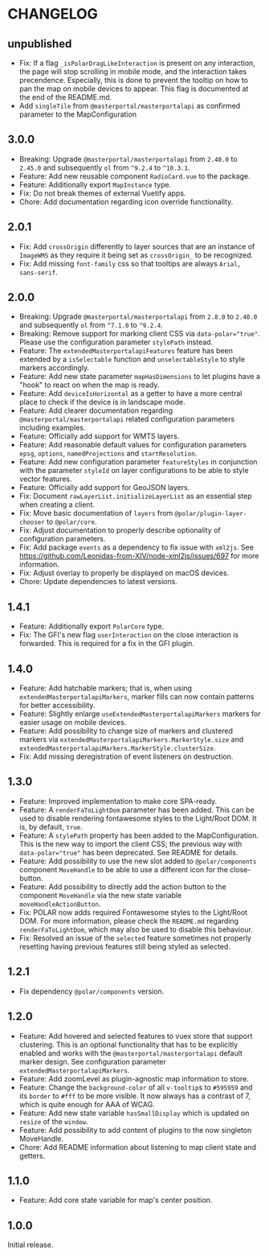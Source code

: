 # CHANGELOG

## unpublished

- Fix: If a flag `_isPolarDragLikeInteraction` is present on any interaction, the page will stop scrolling in mobile mode, and the interaction takes precendence. Especially, this is done to prevent the tooltip on how to pan the map on mobile devices to appear. This flag is documented at the end of the README.md.
- Add `singleTile` from `@masterportal/masterportalapi` as confirmed parameter to the MapConfiguration

## 3.0.0

- Breaking: Upgrade `@masterportal/masterportalapi` from `2.40.0` to `2.45.0` and subsequently `ol` from `^9.2.4` to `^10.3.1`.
- Feature: Add new reusable component `RadioCard.vue` to the package.
- Feature: Additionally export `MapInstance` type.
- Fix: Do not break themes of external Vuetify apps.
- Chore: Add documentation regarding icon override functionality.

## 2.0.1

- Fix: Add `crossOrigin` differently to layer sources that are an instance of `ImageWMS` as they require it being set as `crossOrigin_` to be recognized.
- Fix: Add missing `font-family` css so that tooltips are always `Arial, sans-serif`.

## 2.0.0

- Breaking: Upgrade `@masterportal/masterportalapi` from `2.8.0` to `2.40.0` and subsequently `ol` from `^7.1.0` to `^9.2.4`.
- Breaking: Remove support for marking client CSS via `data-polar="true"`. Please use the configuration parameter `stylePath` instead.
- Feature: The `extendedMasterportalapiFeatures` feature has been extended by a `isSelectable` function and `unselectableStyle` to style markers accordingly.
- Feature: Add new state parameter `mapHasDimensions` to let plugins have a "hook" to react on when the map is ready.
- Feature: Add `deviceIsHorizontal` as a getter to have a more central place to check if the device is in landscape mode.
- Feature: Add clearer documentation regarding `@masterportal/masterportalapi` related configuration parameters including examples.
- Feature: Officially add support for WMTS layers.
- Feature: Add reasonable default values for configuration parameters `epsg`, `options`, `namedProjections` and `startResolution`.
- Feature: Add new configuration parameter `featureStyles` in conjunction with the parameter `styleId` on layer configurations to be able to style vector features.
- Feature: Officially add support for GeoJSON layers.
- Fix: Document `rawLayerList.initializeLayerList` as an essential step when creating a client.
- Fix: Move basic documentation of `layers` from `@polar/plugin-layer-chooser` to `@polar/core`.
- Fix: Adjust documentation to properly describe optionality of configuration parameters.
- Fix: Add package `events` as a dependency to fix issue with `xml2js`. See https://github.com/Leonidas-from-XIV/node-xml2js/issues/697 for more information.
- Fix: Adjust overlay to properly be displayed on macOS devices.
- Chore: Update dependencies to latest versions.

## 1.4.1

- Feature: Additionally export `PolarCore` type.
- Fix: The GFI's new flag `userInteraction` on the close interaction is forwarded. This is required for a fix in the GFI plugin.

## 1.4.0

- Feature: Add hatchable markers; that is, when using `extendedMasterportalapiMarkers`, marker fills can now contain patterns for better accessibility.
- Feature: Slightly enlarge `useExtendedMasterportalapiMarkers` markers for easier usage on mobile devices.
- Feature: Add possibility to change size of markers and clustered markers via `extendedMasterportalapiMarkers.MarkerStyle.size` and `extendedMasterportalapiMarkers.MarkerStyle.clusterSize`.
- Fix: Add missing deregistration of event listeners on destruction.

## 1.3.0

- Feature: Improved implementation to make core SPA-ready.
- Feature: A `renderFaToLightDom` parameter has been added. This can be used to disable rendering fontawesome styles to the Light/Root DOM. It is, by default, `true`.
- Feature: A `stylePath` property has been added to the MapConfiguration. This is the new way to import the client CSS; the previous way with `data-polar="true"` has been deprecated. See README for details.
- Feature: Add possibility to use the new slot added to `@polar/components` component `MoveHandle` to be able to use a different icon for the close-button.
- Feature: Add possibility to directly add the action button to the component `MoveHandle` via the new state variable `moveHandleActionButton`.
- Fix: POLAR now adds required Fontawesome styles to the Light/Root DOM. For more information, please check the `README.md` regarding `renderFaToLightDom`, which may also be used to disable this behaviour.
- Fix: Resolved an issue of the `selected` feature sometimes not properly resetting having previous features still being styled as selected.

## 1.2.1

- Fix dependency `@polar/components` version.

## 1.2.0

- Feature: Add hovered and selected features to vuex store that support clustering. This is an optional functionality that has to be explicitly enabled and works with the `@masterportal/masterportalapi` default marker design. See configuration parameter `extendedMasterportalapiMarkers`.
- Feature: Add zoomLevel as plugin-agnostic map information to store.
- Feature: Change the `background-color` of all `v-tooltip`s to `#595959` and its `border` to `#fff` to be more visible. It now always has a contrast of 7, which is quite enough for AAA of WCAG.
- Feature: Add new state variable `hasSmallDisplay` which is updated on `resize` of the `window`.
- Feature: Add possibility to add content of plugins to the now singleton MoveHandle.
- Chore: Add README information about listening to map client state and getters.

## 1.1.0

- Feature: Add core state variable for map's center position.

## 1.0.0

Initial release.
